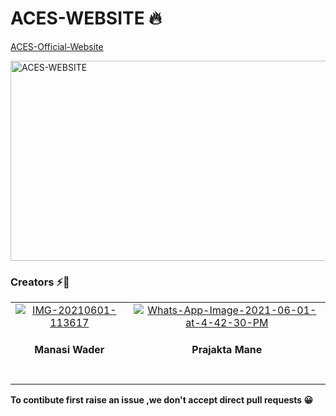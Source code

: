 # ACES-WEBSITE  🔥

[ACES-Official-Website](https://aces-dypcoeakurdi.web.app/)

<img src="https://socialify.git.ci/ACES-DYPCOE/ACES-WEBSITE/image?description=1&forks=1&issues=1&language=1&owner=1&pulls=1&stargazers=1&theme=Light" alt="ACES-WEBSITE" width="640" height="320" />

### Creators :zap::dizzy:
<table>
		<tr>
			<td align="center"><a href="https://ibb.co/Wn40c86"><img src="https://i.ibb.co/Wn40c86/IMG-20210601-113617.jpg" alt="IMG-20210601-113617" border="0"></a><br /><b><h4>Manasi Wader</h4></b><br/><a href="https://github.com/WaderManasi"></a></td>
		   <td align="center"><a href="https://ibb.co/WpQW01p"><img src="https://i.ibb.co/WpQW01p/Whats-App-Image-2021-06-01-at-4-42-30-PM.jpg" alt="Whats-App-Image-2021-06-01-at-4-42-30-PM" border="0"></a><br /><b><h4>Prajakta Mane</h4></b><br/><a href="https://github.com/maneprajakta"></a></td>
		</td>			
		</tr>
		
</table>
        

**To contibute first raise an issue ,we don't accept direct pull requests 😀**
